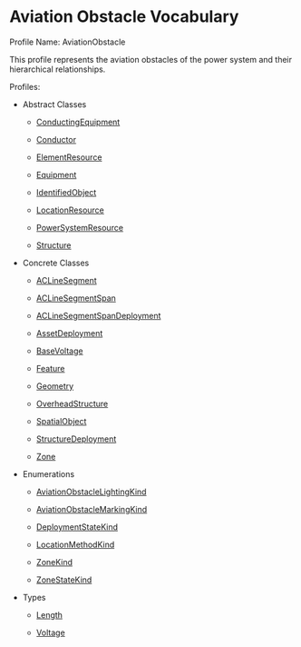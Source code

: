 # Aviation Obstacle Vocabulary

Profile Name: AviationObstacle

This profile represents the aviation obstacles of the power system and their hierarchical relationships.

Profiles:

- Abstract Classes
    
    - [ConductingEquipment](/Models/Profiles/AviationObstacle/AbstractClasses/ConductingEquipment/)
    
    - [Conductor](/Models/Profiles/AviationObstacle/AbstractClasses/Conductor/)
    
    - [ElementResource](/Models/Profiles/AviationObstacle/AbstractClasses/ElementResource/)
    
    - [Equipment](/Models/Profiles/AviationObstacle/AbstractClasses/Equipment/)
    
    - [IdentifiedObject](/Models/Profiles/AviationObstacle/AbstractClasses/IdentifiedObject/)
    
    - [LocationResource](/Models/Profiles/AviationObstacle/AbstractClasses/LocationResource/)
    
    - [PowerSystemResource](/Models/Profiles/AviationObstacle/AbstractClasses/PowerSystemResource/)
    
    - [Structure](/Models/Profiles/AviationObstacle/AbstractClasses/Structure/)
    

- Concrete Classes
    
    - [ACLineSegment](/Models/Profiles/AviationObstacle/ConcreteClasses/ACLineSegment/)
    
    - [ACLineSegmentSpan](/Models/Profiles/AviationObstacle/ConcreteClasses/ACLineSegmentSpan/)
    
    - [ACLineSegmentSpanDeployment](/Models/Profiles/AviationObstacle/ConcreteClasses/ACLineSegmentSpanDeployment/)
    
    - [AssetDeployment](/Models/Profiles/AviationObstacle/ConcreteClasses/AssetDeployment/)
    
    - [BaseVoltage](/Models/Profiles/AviationObstacle/ConcreteClasses/BaseVoltage/)
    
    - [Feature](/Models/Profiles/AviationObstacle/ConcreteClasses/Feature/)
    
    - [Geometry](/Models/Profiles/AviationObstacle/ConcreteClasses/Geometry/)
    
    - [OverheadStructure](/Models/Profiles/AviationObstacle/ConcreteClasses/OverheadStructure/)
    
    - [SpatialObject](/Models/Profiles/AviationObstacle/ConcreteClasses/SpatialObject/)
    
    - [StructureDeployment](/Models/Profiles/AviationObstacle/ConcreteClasses/StructureDeployment/)
    
    - [Zone](/Models/Profiles/AviationObstacle/ConcreteClasses/Zone/)
    

- Enumerations
    
    - [AviationObstacleLightingKind](/Models/Profiles/AviationObstacle/Enumerations/AviationObstacleLightingKind/)
    
    - [AviationObstacleMarkingKind](/Models/Profiles/AviationObstacle/Enumerations/AviationObstacleMarkingKind/)
    
    - [DeploymentStateKind](/Models/Profiles/AviationObstacle/Enumerations/DeploymentStateKind/)
    
    - [LocationMethodKind](/Models/Profiles/AviationObstacle/Enumerations/LocationMethodKind/)
    
    - [ZoneKind](/Models/Profiles/AviationObstacle/Enumerations/ZoneKind/)
    
    - [ZoneStateKind](/Models/Profiles/AviationObstacle/Enumerations/ZoneStateKind/)
    

- Types
    
    - [Length](/Models/Profiles/AviationObstacle/Types/Length/)
    
    - [Voltage](/Models/Profiles/AviationObstacle/Types/Voltage/)
    